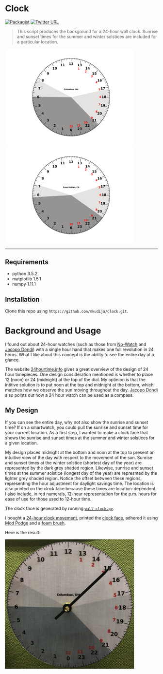 # Clock
[![Packagist](https://img.shields.io/packagist/l/doctrine/orm.svg?maxAge=2592000)](https://github.com/mkudija/Clock/blob/master/LICENSE)
[![Twitter URL](https://img.shields.io/twitter/url/http/shields.io.svg?style=social&maxAge=2592000)](https://twitter.com/mkudija)

> This script produces the background for a 24-hour wall clock. Sunrise and sunset times for the summer and winter solstices are included for a particular location. 

<img src="https://github.com/mkudija/Clock/blob/master/clock-Columbus%2C%20OH.png" width="425"/> <img src="https://github.com/mkudija/Clock/blob/master/clock-Paso%20Robles%2C%20CA.png" width="425"/> 



<hr> 

## Requirements

* python 3.5.2
* matplotlib 1.5.1
* numpy 1.11.1

## Installation
Clone this repo using `https://github.com/mkudija/Clock.git`.

# Background and Usage
I found out about 24-hour watches (such as those from [No-Watch](http://www.no-watch.co.uk/pages/24_Hours_CM1-2521.html) and [Jacopo Dondi](https://www.jacopodondi.com/the-collection/)) with a single hour hand that makes one full revolution in 24 hours. What I like about this concept is the ability to see the entire day at a glance. 

The website [24hourtime.info](https://24hourtime.info/design/) gives a great overview of the design of 24 hour timepieces. One design consideration mentioned is whether to place 12 (noon) or 24 (midnight) at the top of the dial. My optinion is that the intitive solution is to put noon at the top and midnight at the bottom, which matches how we observe the sun moving throughout the day. [Jacopo Dondi](https://www.jacopodondi.com/24hourtime/) also points out how a 24 hour watch can be used as a compass. 

## My Design
If you can see the entire day, why not also show the sunrise and sunset time? If on a smartwatch, you could pull the sunrise and sunset time for your current location. As a first step, I wanted to make a clock face that shows the sunrise and sunset times at the summer and winter solstices for a given location. 

My design places midnight at the bottom and noon at the top to present an intuitive view of the day with respect to the movement of the sun. Sunrise and sunset times at the winter solstice (shortest day of the year) are represented by the dark grey shaded region. Likewise, sunrise and sunset times at the summer solstice (longest day of the year) are represnted by the lighter grey shaded region. Notice the offset between these regions, representing the hour adjustment for daylight savings time. The location is also printed on the clock face because these times are location-dependent. I also include, in red numerals, 12-hour representation for the p.m. hours for ease of use for those used to 12-hour time. 

The clock face is generated by running [`wall-clock.py`](https://github.com/mkudija/Clock/blob/master/wall-clock.py).

I bought a [24-hour clock movement](http://www.esslinger.com/clock-movement-24-hour-aa-mini-quartz-movement-with-hands-and-hardware-3-8/), printed the [clock face](https://github.com/mkudija/Clock/blob/master/clock-Columbus%2C%20OH.png), adhered it using [Mod Podge](https://www.amazon.com/gp/product/B00178QQJ8/ref=oh_aui_detailpage_o00_s00?ie=UTF8&psc=1) and a [foam brush](https://www.amazon.com/gp/product/B003HIVDIA/ref=oh_aui_detailpage_o00_s00?ie=UTF8&psc=1). 

Here is the result: 

<img src="https://github.com/mkudija/Clock/blob/master/24-hr_clock.jpg" width="425"/>
